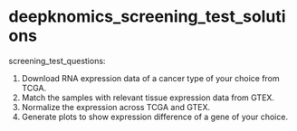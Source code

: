 # deepknomics_screening_test_solutions
screening_test_questions:
1) Download RNA expression data of a cancer type of your choice from TCGA. 
2) Match the samples with relevant tissue expression data from GTEX.
3) Normalize the expression across TCGA and GTEX.
4) Generate plots to show expression difference of a gene of your choice. 


